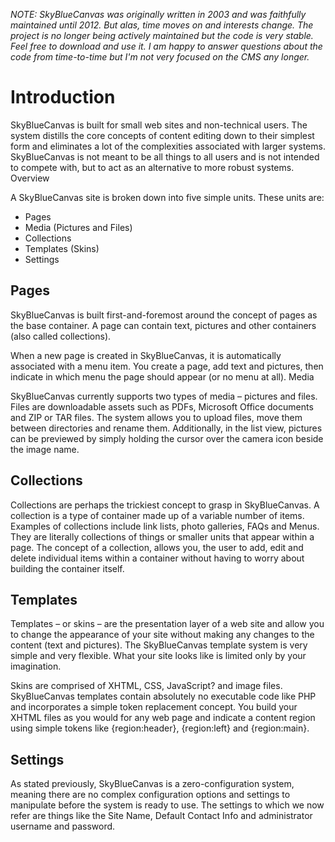 _NOTE: SkyBlueCanvas was originally written in 2003 and was faithfully maintained until 2012. But alas, time moves on and interests change. The project is no longer being actively maintained but the code is very stable. Feel free to download and use it. I am happy to answer questions about the code from time-to-time but I'm not very focused on the CMS any longer._

# Introduction

SkyBlueCanvas is built for small web sites and non-technical users. The system distills the core concepts of content editing down to their simplest form and eliminates a lot of the complexities associated with larger systems. SkyBlueCanvas is not meant to be all things to all users and is not intended to compete with, but to act as an alternative to more robust systems.
Overview

A SkyBlueCanvas site is broken down into five simple units. These units are:

* Pages
* Media (Pictures and Files)
* Collections
* Templates (Skins)
* Settings

## Pages

SkyBlueCanvas is built first-and-foremost around the concept of pages as the base container. A page can contain text, pictures and other containers (also called collections).

When a new page is created in SkyBlueCanvas, it is automatically associated with a menu item. You create a page, add text and pictures, then indicate in which menu the page should appear (or no menu at all).
Media

SkyBlueCanvas currently supports two types of media – pictures and files. Files are downloadable assets such as PDFs, Microsoft Office documents and ZIP or TAR files. The system allows you to upload files, move them between directories and rename them. Additionally, in the list view, pictures can be previewed by simply holding the cursor over the camera icon beside the image name.

## Collections

Collections are perhaps the trickiest concept to grasp in SkyBlueCanvas. A collection is a type of container made up of a variable number of items. Examples of collections include link lists, photo galleries, FAQs and Menus. They are literally collections of things or smaller units that appear within a page. The concept of a collection, allows you, the user to add, edit and delete individual items within a container without having to worry about building the container itself.

## Templates

Templates – or skins – are the presentation layer of a web site and allow you to change the appearance of your site without making any changes to the content (text and pictures). The SkyBlueCanvas template system is very simple and very flexible. What your site looks like is limited only by your imagination.

Skins are comprised of XHTML, CSS, JavaScript? and image files. SkyBlueCanvas templates contain absolutely no executable code like PHP and incorporates a simple token replacement concept. You build your XHTML files as you would for any web page and indicate a content region using simple tokens like {region:header}, {region:left} and {region:main}.

## Settings

As stated previously, SkyBlueCanvas is a zero-configuration system, meaning there are no complex configuration options and settings to manipulate before the system is ready to use. The settings to which we now refer are things like the Site Name, Default Contact Info and administrator username and password.